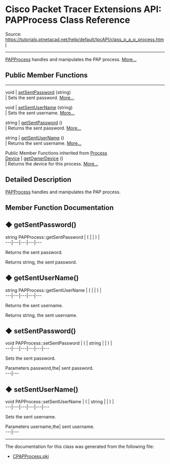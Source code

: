 # Cisco Packet Tracer Extensions API: PAPProcess Class Reference

Source: https://tutorials.ptnetacad.net/help/default/IpcAPI/class_p_a_p_process.html

---

[PAPProcess](class_p_a_p_process.html "PAPProcess handles and manipulates the PAP process.") handles and manipulates the PAP process. [More...](class_p_a_p_process.html#details)

##  Public Member Functions  
  
---  
void | [setSentPassword](class_p_a_p_process.html#adf025a5fe5a71e5bdf92f2f5d8108b57) (string)  
| Sets the sent password. [More...](class_p_a_p_process.html#adf025a5fe5a71e5bdf92f2f5d8108b57)  
  
void | [setSentUserName](class_p_a_p_process.html#a80cea8f3f597088cfb857a3a0da909d2) (string)  
| Sets the sent username. [More...](class_p_a_p_process.html#a80cea8f3f597088cfb857a3a0da909d2)  
  
string | [getSentPassword](class_p_a_p_process.html#a51f32e1b27e1425cfd76d64b954d309a) ()  
| Returns the sent password. [More...](class_p_a_p_process.html#a51f32e1b27e1425cfd76d64b954d309a)  
  
string | [getSentUserName](class_p_a_p_process.html#ad90d5113773915b715a04ce140122f9f) ()  
| Returns the sent username. [More...](class_p_a_p_process.html#ad90d5113773915b715a04ce140122f9f)  
  
Public Member Functions inherited from [Process](class_process.html)  
[Device](class_device.html) | [getOwnerDevice](class_process.html#a9cc34f553b0325e0f4074301fd36b77b) ()  
| Returns the device for this process. [More...](class_process.html#a9cc34f553b0325e0f4074301fd36b77b)  
  
  
## Detailed Description

[PAPProcess](class_p_a_p_process.html "PAPProcess handles and manipulates the PAP process.") handles and manipulates the PAP process. 

## Member Function Documentation

## ◆ getSentPassword()

string PAPProcess::getSentPassword  | ( | | ) |   
---|---|---|---|---  
  
Returns the sent password. 

Returns
    string, the sent password. 

## ◆ getSentUserName()

string PAPProcess::getSentUserName  | ( | | ) |   
---|---|---|---|---  
  
Returns the sent username. 

Returns
    string, the sent username. 

## ◆ setSentPassword()

void PAPProcess::setSentPassword  | ( | string  | | ) |   
---|---|---|---|---|---  
  
Sets the sent password. 

Parameters
     password,the| sent password.   
---|---  
  
## ◆ setSentUserName()

void PAPProcess::setSentUserName  | ( | string  | | ) |   
---|---|---|---|---|---  
  
Sets the sent username. 

Parameters
     username,the| sent username.   
---|---  
  
* * *

The documentation for this class was generated from the following file:

  * [CPAPProcess.pki](_c_p_a_p_process_8pki.html)



